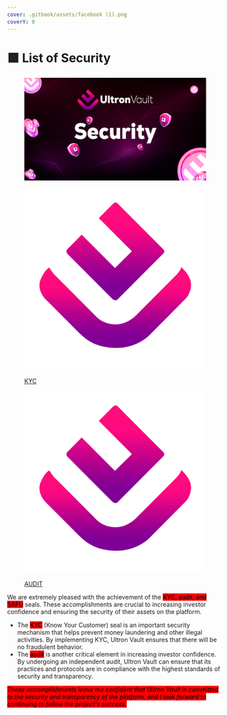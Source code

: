 ```yaml
---
cover: .gitbook/assets/facebook (1).png
coverY: 0
---
```


# 🟪 List of Security

<figure><img src=".gitbook/assets/02.png" alt=""><figcaption></figcaption></figure>

<div>

<figure><img src=".gitbook/assets/uv-logo-.png" alt=""><figcaption><p><a href="https://pinksale.notion.site/Ultron-KYC-Verification-c3269dc8d9934046a65ea4894e7d4ff9">KYC</a></p></figcaption></figure>

 

<figure><img src=".gitbook/assets/uv-logo-.png" alt=""><figcaption><p><a href="https://github.com/Coinsult/solidity/blob/main/Coinsult_Ultron_Not%20...%20yet_Audit.pdf">AUDIT</a></p></figcaption></figure>

</div>

We are extremely pleased with the achievement of the <mark style="background-color:red;">KYC, audit, and SAFU</mark> seals. These accomplishments are crucial to increasing investor confidence and ensuring the security of their assets on the platform.

* The <mark style="background-color:red;">KYC</mark> (Know Your Customer) seal is an important security mechanism that helps prevent money laundering and other illegal activities. By implementing KYC, Ultron Vault ensures that there will be no fraudulent behavior.
* The <mark style="background-color:red;">audit</mark> is another critical element in increasing investor confidence. By undergoing an independent audit, Ultron Vault can ensure that its practices and protocols are in compliance with the highest standards of security and transparency.

_<mark style="background-color:red;">These accomplishments leave me confident that Ultron Vault is committed to the security and transparency of the platform, and I look forward to continuing to follow the project's success.</mark>_
